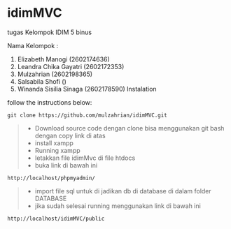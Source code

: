 # idimMVC
tugas Kelompok IDIM 5 binus

Nama Kelompok : 
1. Elizabeth Manogi (2602174636)
2. Leandra Chika Gayatri (2602172353)
3. Mulzahrian (2602198365)
4. Salsabila Shofi ()
5. Winanda Sisilia Sinaga (2602178590)
Instalation

follow the instructions below:
```
git clone https://github.com/mulzahrian/idimMVC.git
```

> - Download source code dengan clone bisa menggunakan git bash dengan copy link di atas
> - install xampp
> - Running xampp
> - letakkan file idimMvc di file htdocs
> - buka link di bawah ini 
```
http://localhost/phpmyadmin/
```
> - import file sql untuk di jadikan db di database di dalam folder DATABASE
> - jika sudah selesai running menggunakan link di bawah ini   
```
http://localhost/idimMVC/public
```
